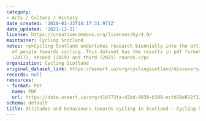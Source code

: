 ```yaml
---
category:
- Arts / Culture / History
date_created: '2020-01-23T14:17:31.971Z'
date_updated: '2021-12-21'
license: https://creativecommons.org/licenses/by/4.0/
maintainer: Cycling Scotland
notes: <p>Cycling Scotland undertakes research biennially into the attitudes and behaviours
  of people towards cycling. This dataset has the results in pdf format from the first
  (2017), second (2019) and third (2021) rounds.</p>
organization: Cycling Scotland
original_dataset_link: https://usmart.io/org/cyclingscotland/discovery/discovery-view-detail/f9e2f1dc-5f97-4508-a370-ea6f744f6f62
records: null
resources:
- format: PDF
  name: PDF
  url: https://data.usmart.io/org/d1b773fa-d2bd-4830-b399-ecfd18e832f3/resource?resourceGUID=5bb69fcd-128a-46c7-8320-20f6232549f7
schema: default
title: Attitudes and behaviours towards cycling in Scotland - Cycling Scotland
---
```

